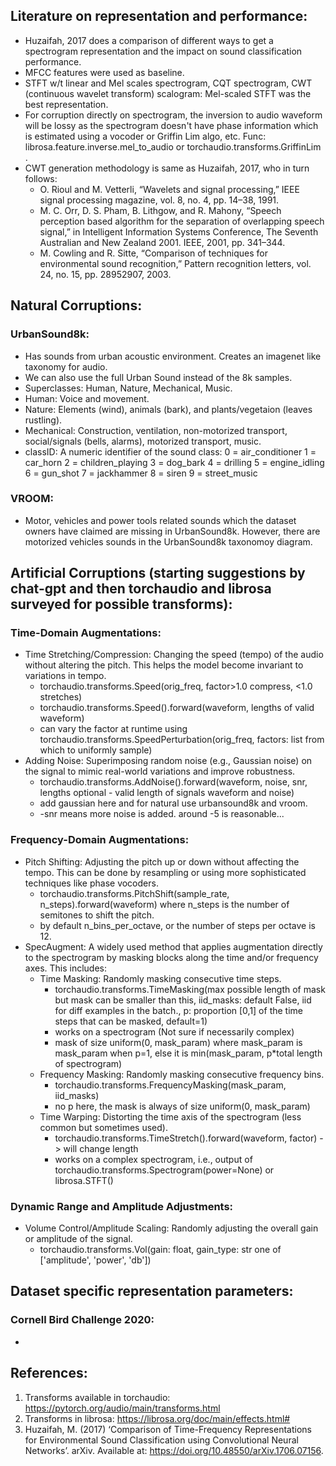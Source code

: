 ## Literature on representation and performance:
* Huzaifah, 2017 does a comparison of different ways to get a spectrogram representation and the impact on sound classification performance.
* MFCC features were used as baseline.
* STFT w/t linear and Mel scales spectrogram, CQT spectrogram, CWT (continuous wavelet transform) scalogram: Mel-scaled STFT was the best representation.
* For corruption directly on spectrogram, the inversion to audio waveform will be lossy as the spectrogram doesn't have phase information which is estimated using a vocoder or Griffin Lim algo, etc. Func: librosa.feature.inverse.mel_to_audio or torchaudio.transforms.GriffinLim .
* CWT generation methodology is same as Huzaifah, 2017, who in turn follows:
    * O. Rioul and M. Vetterli, “Wavelets and signal processing,” IEEE signal processing magazine, vol. 8, no. 4, pp. 14–38, 1991.
    * M. C. Orr, D. S. Pham, B. Lithgow, and R. Mahony, “Speech perception based algorithm for the separation of overlapping speech signal,” in Intelligent Information Systems Conference, The Seventh Australian and New Zealand 2001. IEEE, 2001, pp. 341–344.
    * M. Cowling and R. Sitte, “Comparison of techniques for environmental sound recognition,” Pattern recognition letters, vol. 24, no. 15, pp. 28952907, 2003.

## Natural Corruptions:
### UrbanSound8k:
* Has sounds from urban acoustic environment. Creates an imagenet like taxonomy for audio.
* We can also use the full Urban Sound instead of the 8k samples.
* Superclasses: Human, Nature, Mechanical, Music.
* Human: Voice and movement.
* Nature: Elements (wind), animals (bark), and plants/vegetaion (leaves rustling).
* Mechanical: Construction, ventilation, non-motorized transport, social/signals (bells, alarms), motorized transport, music.
* classID:
    A numeric identifier of the sound class:
    0 = air_conditioner
    1 = car_horn
    2 = children_playing
    3 = dog_bark
    4 = drilling
    5 = engine_idling
    6 = gun_shot
    7 = jackhammer
    8 = siren
    9 = street_music

### VROOM:
* Motor, vehicles and power tools related sounds which the dataset owners have claimed are missing in UrbanSound8k. However, there are motorized vehicles sounds in the UrbanSound8k taxonomoy diagram.

## Artificial Corruptions (starting suggestions by chat-gpt and then torchaudio and librosa surveyed for possible transforms):
### Time-Domain Augmentations:
* Time Stretching/Compression: Changing the speed (tempo) of the audio without altering the pitch. This helps the model become invariant to variations in tempo.
    * torchaudio.transforms.Speed(orig_freq, factor>1.0 compress, <1.0 stretches)
    * torchaudio.transforms.Speed().forward(waveform, lengths of valid waveform)
    * can vary the factor at runtime using torchaudio.transforms.SpeedPerturbation(orig_freq, factors: list from which to uniformly sample)
* Adding Noise: Superimposing random noise (e.g., Gaussian noise) on the signal to mimic real-world variations and improve robustness.
    * torchaudio.transforms.AddNoise().forward(waveform, noise, snr, lengths optional - valid length of signals waveform and noise)
    * add gaussian here and for natural use urbansound8k and vroom.
    * -snr means more noise is added. around -5 is reasonable...

### Frequency-Domain Augmentations:
* Pitch Shifting: Adjusting the pitch up or down without affecting the tempo. This can be done by resampling or using more sophisticated techniques like phase vocoders.
    * torchaudio.transforms.PitchShift(sample_rate, n_steps).forward(waveform) where n_steps is the number of semitones to shift the pitch.
    * by default n_bins_per_octave, or the number of steps per octave is 12.
* SpecAugment: A widely used method that applies augmentation directly to the spectrogram by masking blocks along the time and/or frequency axes. This includes:
    * Time Masking: Randomly masking consecutive time steps.
        * torchaudio.transforms.TimeMasking(max possible length of mask but mask can be smaller than this, iid_masks: default False, iid for diff examples in the batch., p: proportion [0,1] of the time steps that can be masked, default=1)
        * works on a spectrogram (Not sure if necessarily complex)
        * mask of size uniform(0, mask_param) where mask_param is mask_param when p=1, else it is min(mask_param, p*total length of spectrogram)
    * Frequency Masking: Randomly masking consecutive frequency bins.
        * torchaudio.transforms.FrequencyMasking(mask_param, iid_masks)
        * no p here, the mask is always of size uniform(0, mask_param)
    * Time Warping: Distorting the time axis of the spectrogram (less common but sometimes used).
        * torchaudio.transforms.TimeStretch().forward(waveform, factor) -> will change length 
        * works on a complex spectrogram, i.e., output of torchaudio.transforms.Spectrogram(power=None) or librosa.STFT()

### Dynamic Range and Amplitude Adjustments:
* Volume Control/Amplitude Scaling: Randomly adjusting the overall gain or amplitude of the signal.
    * torchaudio.transforms.Vol(gain: float, gain_type: str one of ['amplitude', 'power', 'db'])

## Dataset specific representation parameters:
### Cornell Bird Challenge 2020:
* 


## References:
1. Transforms available in torchaudio: https://pytorch.org/audio/main/transforms.html
2. Transforms in librosa: https://librosa.org/doc/main/effects.html# 
3. Huzaifah, M. (2017) ‘Comparison of Time-Frequency Representations for Environmental Sound Classification using Convolutional Neural Networks’. arXiv. Available at: https://doi.org/10.48550/arXiv.1706.07156.
